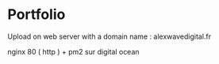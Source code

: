 # Portfolio

Upload on web server with a domain name : alexwavedigital.fr

nginx 80 ( http ) + pm2 sur digital ocean
